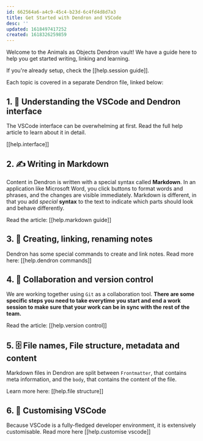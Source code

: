 ```yaml
---
id: 662564a6-a4c9-45c4-b23d-6c4fd4d8d7a3
title: Get Started with Dendron and VSCode
desc: ''
updated: 1618497417252
created: 1618326259859
---
```


Welcome to the Animals as Objects Dendron vault! We have a guide here to help you get started writing, linking and learning. 

If you're already setup, check the [[help.session guide]].

Each topic is covered in a separate Dendron file, linked below:



## 1. 🚨 Understanding the VSCode and Dendron interface

The VSCode interface can be overwhelming at first. Read the full help article to learn about it in detail.

[[help.interface]]

## 2. ✍️ Writing in Markdown

Content in Dendron is written with a special syntax called **Markdown**. In an application like Microsoft Word, you click buttons to format words and phrases, and the changes are visible immediately. Markdown is different, in that you add _special_ **syntax** to the text to indicate which parts should look and behave differently.

Read the article: [[help.markdown guide]]

## 3. 🌱 Creating, linking, renaming notes

Dendron has some special commands to create and link notes. Read more here: [[help.dendron commands]]

## 4. 🔗 Collaboration and version control

We are working together using `Git` as a collaboration tool. **There are some specific steps you need to take everytime you start and end a work session to make sure that your work can be in sync with the rest of the team.**

Read the article: [[help.version control]]

## 5. 🗄 File names, File structure, metadata and content

Markdown files in Dendron are split between `Frontmatter`, that contains meta information, and the `body`, that contains the content of the file. 

Learn more here: [[help.file structure]]

## 6. 🌈 Customising VSCode

Because VSCode is a fully-fledged developer environment, it is extensively customisable. Read more here [[help.customise vscode]]